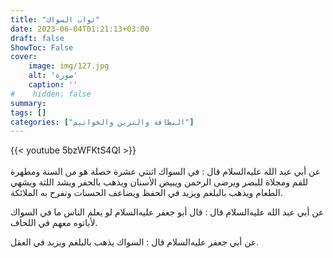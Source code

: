 ```yaml
---
title: "ثواب السواك"
date: 2023-06-04T01:21:13+03:00
draft: false
ShowToc: False
cover:
    image: img/127.jpg
    alt: 'صورة'
    caption: ''
#    hidden: false
summary: 
tags: []
categories: ["النظافة والتزين والخواتيم"]
---
```

{{< youtube 5bzWFKtS4QI >}}  
 <br>
عن أبي عبد الله عليه‌السلام قال :
في السواك اثنتي عشرة خصلة هو من السنة ومطهرة للفم ومجلاة للبصر
ويرضى الرحمن ويبيض الأسنان ويذهب بالحفر ويشد اللثة ويشهي الطعام
ويذهب بالبلغم ويزيد في الحفظ ويضاعف الحسنات وتفرح به الملائكة.

عن أبي عبد الله عليه‌السلام قال : قال أبو جعفر عليه‌السلام
لو يعلم الناس ما في السواك لأباتوه معهم في اللحاف.

عن أبي جعفر عليه‌السلام قال : السواك يذهب بالبلغم ويزيد في العقل.
